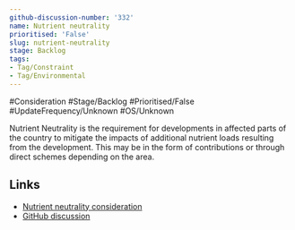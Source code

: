 ```yaml
---
github-discussion-number: '332'
name: Nutrient neutrality
prioritised: 'False'
slug: nutrient-neutrality
stage: Backlog
tags:
- Tag/Constraint
- Tag/Environmental
---
```


#Consideration #Stage/Backlog #Prioritised/False #UpdateFrequency/Unknown #OS/Unknown

Nutrient Neutrality is the requirement for developments in affected parts of the country to mitigate the impacts of additional nutrient loads resulting from the development. This may be in the form of contributions or through direct schemes depending on the area.

## Links

* [Nutrient neutrality consideration](https://design.planning.data.gov.uk/planning-consideration/nutrient-neutrality)
* [GitHub discussion](https://github.com/digital-land/data-standards-backlog/discussions/332)